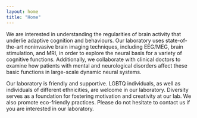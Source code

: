 ```yaml
---
layout: home
title: "Home"
---
```


We are interested in understanding the regularities of brain activity that underlie adaptive cognition and behaviours. Our laboratory uses state-of-the-art noninvasive brain imaging techniques, including EEG/MEG, brain stimulation, and MRI, in order to explore the neural basis for a variety of cognitive functions. Additionally, we collaborate with clinical doctors to examine how patients with mental and neurological disorders affect these basic functions in large-scale dynamic neural systems. 

Our laboratory is friendly and supportive. LGBTQ individuals, as well as individuals of different ethnicities, are welcome in our laboratory. Diversity serves as a foundation for fostering motivation and creativity at our lab. We also promote eco-friendly practices. Please do not hesitate to contact us if you are interested in our laboratory. 
